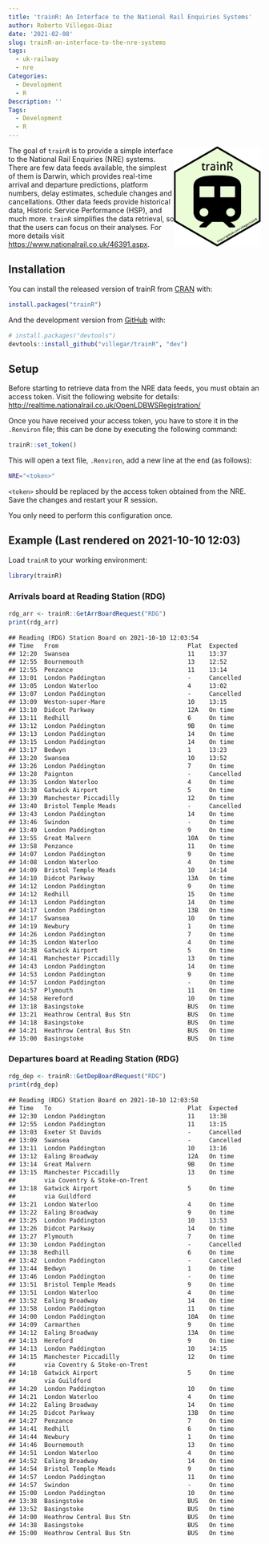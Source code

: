 ```yaml
---
title: 'trainR: An Interface to the National Rail Enquiries Systems'
author: Roberto Villegas-Diaz
date: '2021-02-08'
slug: trainR-an-interface-to-the-nre-systems
tags:
  - uk-railway
  - nre
Categories:
  - Development
  - R
Description: ''
Tags:
  - Development
  - R
---
```


<img src="https://raw.githubusercontent.com/villegar/trainR/main/inst/images/logo.png" alt="logo" align="right" height=200px/>

The goal of `trainR` is to provide a simple interface to the 
National Rail Enquiries (NRE) systems. There are few data feeds 
available, the simplest of them is Darwin, which provides real-time 
arrival and departure predictions, platform numbers, delay estimates, 
schedule changes and cancellations. Other data feeds provide historical 
data, Historic Service Performance (HSP), and much more. `trainR` 
simplifies the data retrieval, so that the users can focus on their 
analyses. For more details visit 
https://www.nationalrail.co.uk/46391.aspx.

## Installation

You can install the released version of trainR from [CRAN](https://CRAN.R-project.org) with:

``` r
install.packages("trainR")
```

And the development version from [GitHub](https://github.com/) with:

``` r
# install.packages("devtools")
devtools::install_github("villegar/trainR", "dev")
```

## Setup
Before starting to retrieve data from the NRE data feeds, you must obtain an access token. 
Visit the following website for details: http://realtime.nationalrail.co.uk/OpenLDBWSRegistration/

Once you have received your access token, you have to store it in the `.Renviron` file; this can be 
done by executing the following command:


```r
trainR::set_token()
```

This will open a text file, `.Renviron`, add a new line at the end (as follows):

```bash
NRE="<token>"
```

`<token>` should be replaced by the access token obtained from the NRE. Save the changes and restart 
your R session.

You only need to perform this configuration once.

## Example (Last rendered on 2021-10-10 12:03)

Load `trainR` to your working environment:

```r
library(trainR)
```

### Arrivals board at Reading Station (RDG)


```r
rdg_arr <- trainR::GetArrBoardRequest("RDG")
print(rdg_arr)
```

```
## Reading (RDG) Station Board on 2021-10-10 12:03:54
## Time   From                                    Plat  Expected
## 12:20  Swansea                                 11    13:37
## 12:55  Bournemouth                             13    12:52
## 12:55  Penzance                                11    13:14
## 13:01  London Paddington                       -     Cancelled
## 13:05  London Waterloo                         4     13:02
## 13:07  London Paddington                       -     Cancelled
## 13:09  Weston-super-Mare                       10    13:15
## 13:10  Didcot Parkway                          12A   On time
## 13:11  Redhill                                 6     On time
## 13:12  London Paddington                       9B    On time
## 13:13  London Paddington                       14    On time
## 13:15  London Paddington                       14    On time
## 13:17  Bedwyn                                  1     13:23
## 13:20  Swansea                                 10    13:52
## 13:26  London Paddington                       7     On time
## 13:28  Paignton                                -     Cancelled
## 13:35  London Waterloo                         4     On time
## 13:38  Gatwick Airport                         5     On time
## 13:39  Manchester Piccadilly                   12    On time
## 13:40  Bristol Temple Meads                    -     Cancelled
## 13:43  London Paddington                       14    On time
## 13:46  Swindon                                 -     On time
## 13:49  London Paddington                       9     On time
## 13:55  Great Malvern                           10A   On time
## 13:58  Penzance                                11    On time
## 14:07  London Paddington                       9     On time
## 14:08  London Waterloo                         4     On time
## 14:09  Bristol Temple Meads                    10    14:14
## 14:10  Didcot Parkway                          13A   On time
## 14:12  London Paddington                       9     On time
## 14:12  Redhill                                 15    On time
## 14:13  London Paddington                       14    On time
## 14:17  London Paddington                       13B   On time
## 14:17  Swansea                                 10    On time
## 14:19  Newbury                                 1     On time
## 14:26  London Paddington                       7     On time
## 14:35  London Waterloo                         4     On time
## 14:38  Gatwick Airport                         5     On time
## 14:41  Manchester Piccadilly                   13    On time
## 14:43  London Paddington                       14    On time
## 14:53  London Paddington                       9     On time
## 14:57  London Paddington                       -     On time
## 14:57  Plymouth                                11    On time
## 14:58  Hereford                                10    On time
## 13:18  Basingstoke                             BUS   On time
## 13:21  Heathrow Central Bus Stn                BUS   On time
## 14:18  Basingstoke                             BUS   On time
## 14:21  Heathrow Central Bus Stn                BUS   On time
## 15:00  Basingstoke                             BUS   On time
```

### Departures board at Reading Station (RDG)


```r
rdg_dep <- trainR::GetDepBoardRequest("RDG")
print(rdg_dep)
```

```
## Reading (RDG) Station Board on 2021-10-10 12:03:58
## Time   To                                      Plat  Expected
## 12:30  London Paddington                       11    13:38
## 12:55  London Paddington                       11    13:15
## 13:03  Exeter St Davids                        -     Cancelled
## 13:09  Swansea                                 -     Cancelled
## 13:11  London Paddington                       10    13:16
## 13:12  Ealing Broadway                         12A   On time
## 13:14  Great Malvern                           9B    On time
## 13:15  Manchester Piccadilly                   13    On time
##        via Coventry & Stoke-on-Trent           
## 13:18  Gatwick Airport                         5     On time
##        via Guildford                           
## 13:21  London Waterloo                         4     On time
## 13:22  Ealing Broadway                         9     On time
## 13:25  London Paddington                       10    13:53
## 13:26  Didcot Parkway                          14    On time
## 13:27  Plymouth                                7     On time
## 13:30  London Paddington                       -     Cancelled
## 13:38  Redhill                                 6     On time
## 13:42  London Paddington                       -     Cancelled
## 13:44  Bedwyn                                  1     On time
## 13:46  London Paddington                       -     On time
## 13:51  Bristol Temple Meads                    9     On time
## 13:51  London Waterloo                         4     On time
## 13:52  Ealing Broadway                         14    On time
## 13:58  London Paddington                       11    On time
## 14:00  London Paddington                       10A   On time
## 14:09  Carmarthen                              9     On time
## 14:12  Ealing Broadway                         13A   On time
## 14:13  Hereford                                9     On time
## 14:13  London Paddington                       10    14:15
## 14:15  Manchester Piccadilly                   12    On time
##        via Coventry & Stoke-on-Trent           
## 14:18  Gatwick Airport                         5     On time
##        via Guildford                           
## 14:20  London Paddington                       10    On time
## 14:21  London Waterloo                         4     On time
## 14:22  Ealing Broadway                         14    On time
## 14:25  Didcot Parkway                          13B   On time
## 14:27  Penzance                                7     On time
## 14:41  Redhill                                 6     On time
## 14:44  Newbury                                 1     On time
## 14:46  Bournemouth                             13    On time
## 14:51  London Waterloo                         4     On time
## 14:52  Ealing Broadway                         14    On time
## 14:54  Bristol Temple Meads                    9     On time
## 14:57  London Paddington                       11    On time
## 14:57  Swindon                                 -     On time
## 15:00  London Paddington                       10    On time
## 13:38  Basingstoke                             BUS   On time
## 13:52  Basingstoke                             BUS   On time
## 14:00  Heathrow Central Bus Stn                BUS   On time
## 14:38  Basingstoke                             BUS   On time
## 15:00  Heathrow Central Bus Stn                BUS   On time
```
